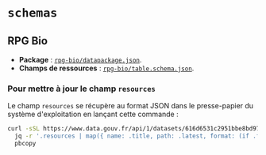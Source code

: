 # `schemas`

## RPG Bio

- **Package** : [`rpg-bio/datapackage.json`](rpg-bio/datapackage.json).
- **Champs de ressources** : [`rpg-bio/table.schema.json`](rpg-bio/table.schema.json).

### Pour mettre à jour le champ `resources`

Le champ `resources` se récupère au format JSON dans le presse-papier du système d'exploitation en lançant cette commande :

```sh
curl -sSL https://www.data.gouv.fr/api/1/datasets/616d6531c2951bbe8bd97771/ |
  jq -r '.resources | map({ name: .title, path: .latest, format: (if .format == "geojson.gz" then "geojson" elif .format == "shp.zip" then "shapefile" else null end), mediatype: (if .format == "geojson.gz" then "application/json" elif .format == "shp.zip" then "application/octet-stream" else .mime end), schema: "./table.schema.json" })' |
  pbcopy
```
